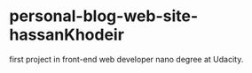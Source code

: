 # personal-blog-web-site-hassanKhodeir
first project in front-end web developer nano degree at Udacity.
